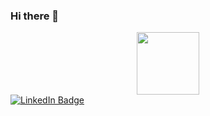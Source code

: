 ### Hi there 👋

<div id="header" align="center">
  <img src="https://media.giphy.com/media/l378tGmR5D1MjdQ6Q/giphy.gif" width="100"/>
</div>

<div id="badges">
  <a href="https://www.linkedin.com/in/александра-кириллова-05732625b/">
    <img src="https://img.shields.io/badge/LinkedIn-blue?style=for-the-badge&logo=linkedin&logoColor=white" alt="LinkedIn Badge"/>
  </a>
</div>
